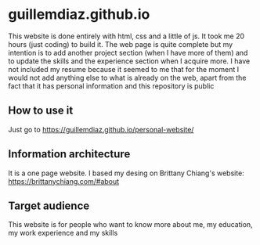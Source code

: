 # guillemdiaz.github.io

This website is done entirely with html, css and a little of js. It took me 20 hours (just coding) 
to build it.
The web page is quite complete but my intention is to add another project section (when I have
more of them) and to update the skills and the experience section when I acquire more.
I have not included my resume because it seemed to me that for the moment I would not add anything
else to what is already on the web, apart from the fact that it has personal information and this 
repository is public

## How to use it
Just go to https://guillemdiaz.github.io/personal-website/

## Information architecture
It is a one page website. I based my desing on Brittany Chiang's website:
https://brittanychiang.com/#about

## Target audience
This website is for people who want to know more about me, my education, my work experience and my skills
